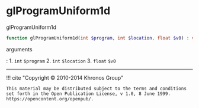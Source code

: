 # glProgramUniform1d
glProgramUniform1d

```php
function glProgramUniform1d(int $program, int $location, float $v0) : void
```



arguments

:    1. `int` `$program` 
    2. `int` `$location` 
    3. `float` `$v0` 



---
     

!!! cite "Copyright © 2010-2014 Khronos Group"

    This material may be distributed subject to the terms and conditions set forth in the Open Publication License, v 1.0, 8 June 1999. https://opencontent.org/openpub/.